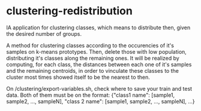 # clustering-redistribution
IA application for clustering classes, which means to distribute then, given the desired number of groups.

A method for clustering classes according to the occurencies of it's samples on k-means prototypes. Then, delete those with low population, distributing it's classes along the remaining ones. It will be realized by computing, for each class, the distances between each one of it's samples and the remaining centroids, in order to vinculate these classes to the cluster most times showed itself to be the nearest to then.

On /clustering/export-variables.sh, check where to save your train and test data. Both of them must be on the format: {"class1 name": [sample1, sample2, ..., sampleN], "class 2 name": [sample1, sample2, ..., sampleN], ...}
